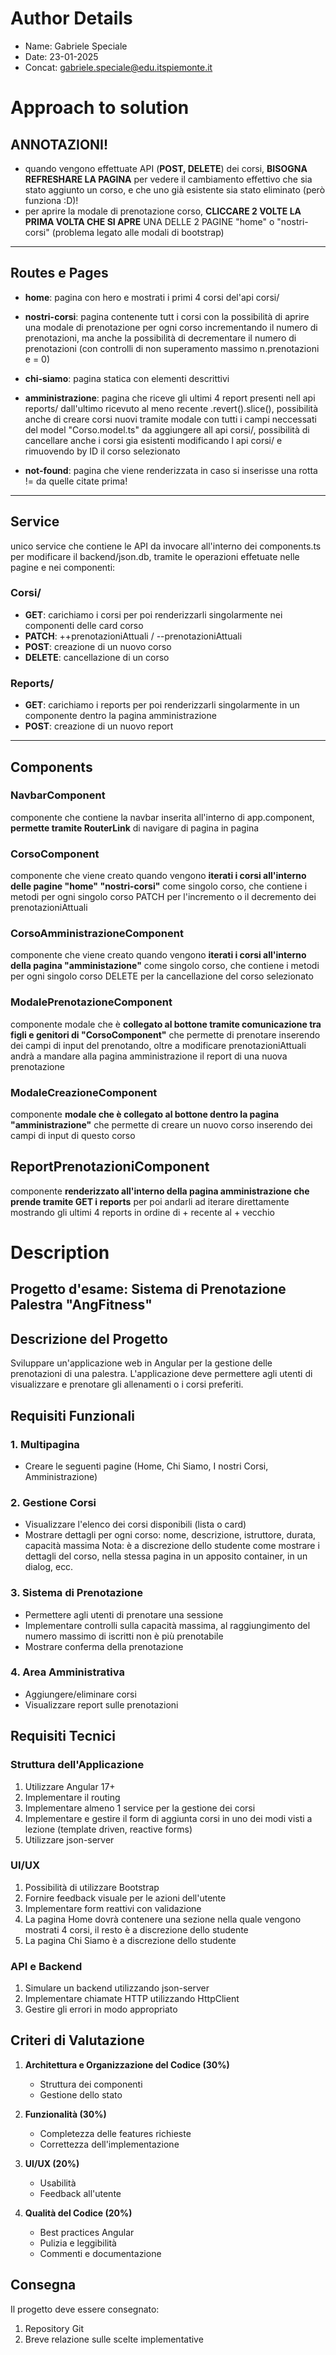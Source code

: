 # Author Details

* Name: Gabriele Speciale
* Date: 23-01-2025
* Concat: gabriele.speciale@edu.itspiemonte.it




# Approach to solution

## ANNOTAZIONI!
- quando vengono effettuate API (**POST, DELETE**) dei corsi, **BISOGNA REFRESHARE LA PAGINA** per vedere il cambiamento effettivo che sia stato aggiunto un corso, e che uno già esistente sia stato eliminato (però funziona :D)!
- per aprire la modale di prenotazione corso, **CLICCARE 2 VOLTE LA PRIMA VOLTA CHE SI APRE** UNA DELLE 2 PAGINE "home" o "nostri-corsi" (problema legato alle modali di bootstrap)


---


## Routes e Pages
- **home**: pagina con hero e mostrati i primi 4 corsi del'api corsi/

- **nostri-corsi**: pagina contenente tutt i corsi con la possibilità di aprire una modale di prenotazione per ogni corso incrementando il numero di prenotazioni, ma anche la possibilità di decrementare il numero di prenotazioni (con controlli di non superamento massimo n.prenotazioni e = 0) 

- **chi-siamo**: pagina statica con elementi descrittivi

- **amministrazione**: pagina che riceve gli ultimi 4 report presenti nell api reports/ dall'ultimo ricevuto al meno recente .revert().slice(), possibilità anche di creare corsi nuovi tramite modale con tutti i campi neccessati del model "Corso.model.ts" da aggiungere all api corsi/, possibilità di cancellare anche i corsi gia esistenti modificando l api corsi/ e rimuovendo by ID il corso selezionato 

- **not-found**: pagina che viene renderizzata in caso si inserisse una rotta != da quelle citate prima!


---

## Service
unico service che contiene le API da invocare all'interno dei components.ts per modificare il backend/json.db, tramite le operazioni effetuate nelle pagine e nei componenti:

### Corsi/
- **GET**: carichiamo i corsi per poi renderizzarli singolarmente nei componenti delle card corso
- **PATCH**: ++prenotazioniAttuali / --prenotazioniAttuali
- **POST**: creazione di un nuovo corso 
- **DELETE**: cancellazione di un corso

### Reports/
- **GET**: carichiamo i reports per poi renderizzarli singolarmente in un componente dentro la pagina amministrazione
- **POST**: creazione di un nuovo report 


---


## Components

### NavbarComponent
componente che contiene la navbar inserita all'interno di app.component, **permette tramite RouterLink** di navigare di pagina in pagina

### CorsoComponent
componente che viene creato quando vengono **iterati i corsi all'interno delle pagine "home" "nostri-corsi"** come singolo corso, che contiene i metodi per ogni singolo corso PATCH per l'incremento o il decremento dei prenotazioniAttuali

### CorsoAmministrazioneComponent
componente che viene creato quando vengono **iterati i corsi all'interno della pagina "amministazione"** come singolo corso, che contiene i metodi per ogni singolo corso DELETE per la cancellazione del corso selezionato

### ModalePrenotazioneComponent
componente modale che è **collegato al bottone tramite comunicazione tra figli e genitori di "CorsoComponent"** che permette di prenotare inserendo dei campi di input del prenotando, oltre a modificare prenotazioniAttuali andrà a mandare alla pagina amministrazione il report di una nuova prenotazione

### ModaleCreazioneComponent
componente **modale che è collegato al bottone dentro la pagina "amministrazione"** che permette di creare un nuovo corso inserendo dei campi di input di questo corso

## ReportPrenotazioniComponent
componente **renderizzato all'interno della pagina amministrazione che prende tramite GET i reports** per poi andarli ad iterare direttamente mostrando gli ultimi 4 reports in ordine di + recente al + vecchio







# Description

## Progetto d'esame: Sistema di Prenotazione Palestra "AngFitness"

## Descrizione del Progetto
Sviluppare un'applicazione web in Angular per la gestione delle prenotazioni di una palestra. L'applicazione deve permettere agli utenti di visualizzare e prenotare gli allenamenti o i corsi preferiti.

## Requisiti Funzionali

### 1. Multipagina
- Creare le seguenti pagine (Home, Chi Siamo, I nostri Corsi, Amministrazione)

### 2. Gestione Corsi
- Visualizzare l'elenco dei corsi disponibili (lista o card)
- Mostrare dettagli per ogni corso: nome, descrizione, istruttore, durata, capacità massima 
Nota: è a discrezione dello studente come mostrare i dettagli del corso, nella stessa pagina in un apposito container, in un dialog, ecc. 

### 3. Sistema di Prenotazione
- Permettere agli utenti di prenotare una sessione
- Implementare controlli sulla capacità massima, al raggiungimento del numero massimo di iscritti non è più prenotabile
- Mostrare conferma della prenotazione

### 4. Area Amministrativa
- Aggiungere/eliminare corsi
- Visualizzare report sulle prenotazioni 

## Requisiti Tecnici

### Struttura dell'Applicazione
1. Utilizzare Angular 17+
2. Implementare il routing
3. Implementare almeno 1 service per la gestione dei corsi 
4. Implementare e gestire il form di aggiunta corsi in uno dei modi visti a lezione (template driven, reactive forms)
5. Utilizzare json-server 


### UI/UX
1. Possibilità di utilizzare Bootstrap
2. Fornire feedback visuale per le azioni dell'utente
3. Implementare form reattivi con validazione
4. La pagina Home dovrà contenere una sezione nella quale vengono mostrati 4 corsi, il resto è a discrezione dello studente
5. La pagina Chi Siamo è a discrezione dello studente


### API e Backend
1. Simulare un backend utilizzando json-server
2. Implementare chiamate HTTP utilizzando HttpClient
3. Gestire gli errori in modo appropriato

## Criteri di Valutazione

1. **Architettura e Organizzazione del Codice (30%)**
   - Struttura dei componenti
   - Gestione dello stato

2. **Funzionalità (30%)**
   - Completezza delle features richieste
   - Correttezza dell'implementazione

3. **UI/UX (20%)**
   - Usabilità
   - Feedback all'utente

4. **Qualità del Codice (20%)**
   - Best practices Angular
   - Pulizia e leggibilità
   - Commenti e documentazione

## Consegna

Il progetto deve essere consegnato:
1. Repository Git 
2. Breve relazione sulle scelte implementative

